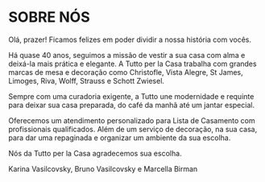 # SOBRE NÓS

Olá, prazer! Ficamos felizes em poder dividir a nossa história com vocês.

Há quase 40 anos, seguimos a missão de vestir a sua casa com alma e deixá-la mais prática e elegante. A Tutto per la Casa trabalha com grandes marcas de mesa e decoração como Christofle, Vista Alegre, St James, Limoges, Riva, Wolff, Strauss e Schott Zwiesel.

Sempre com uma curadoria exigente, a Tutto une modernidade e requinte para deixar sua casa preparada, do café da manhã até um jantar especial.

Oferecemos um atendimento personalizado para Lista de Casamento com profissionais qualificados. Além de um serviço de decoração, na sua casa, para dar uma repaginada e organizar um ambiente da sua escolha.

Nós da Tutto per la Casa agradecemos sua escolha.

Karina Vasilcovsky, Bruno Vasilcovsky e Marcella Birman